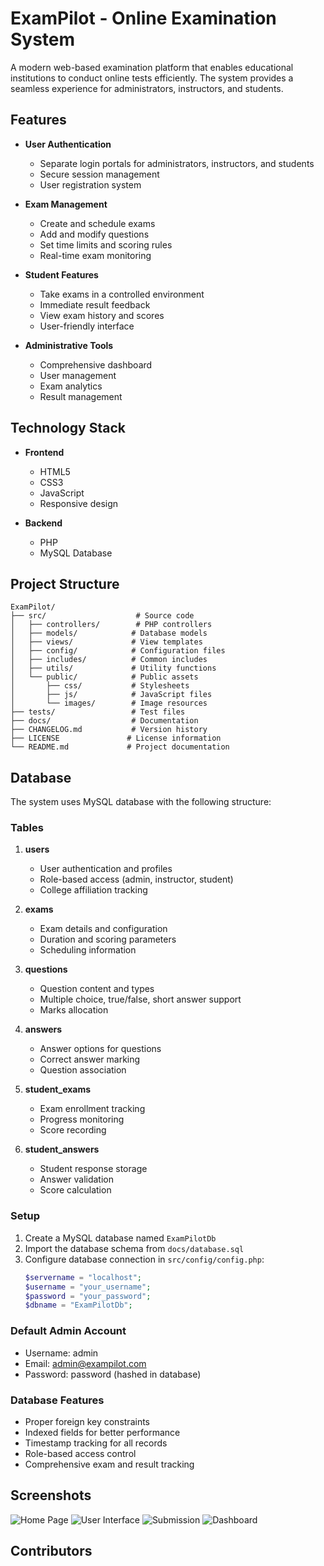 # ExamPilot - Online Examination System

A modern web-based examination platform that enables educational institutions to conduct online tests efficiently. The system provides a seamless experience for administrators, instructors, and students.

## Features

- **User Authentication**
  - Separate login portals for administrators, instructors, and students
  - Secure session management
  - User registration system

- **Exam Management**
  - Create and schedule exams
  - Add and modify questions
  - Set time limits and scoring rules
  - Real-time exam monitoring

- **Student Features**
  - Take exams in a controlled environment
  - Immediate result feedback
  - View exam history and scores
  - User-friendly interface

- **Administrative Tools**
  - Comprehensive dashboard
  - User management
  - Exam analytics
  - Result management

## Technology Stack

- **Frontend**
  - HTML5
  - CSS3
  - JavaScript
  - Responsive design

- **Backend**
  - PHP
  - MySQL Database

## Project Structure

```
ExamPilot/
├── src/                    # Source code
│   ├── controllers/        # PHP controllers
│   ├── models/            # Database models
│   ├── views/             # View templates
│   ├── config/            # Configuration files
│   ├── includes/          # Common includes
│   ├── utils/             # Utility functions
│   └── public/            # Public assets
│       ├── css/           # Stylesheets
│       ├── js/            # JavaScript files
│       └── images/        # Image resources
├── tests/                 # Test files
├── docs/                  # Documentation
├── CHANGELOG.md           # Version history
├── LICENSE               # License information
└── README.md             # Project documentation
```

## Database

The system uses MySQL database with the following structure:

### Tables

1. **users**
   - User authentication and profiles
   - Role-based access (admin, instructor, student)
   - College affiliation tracking

2. **exams**
   - Exam details and configuration
   - Duration and scoring parameters
   - Scheduling information

3. **questions**
   - Question content and types
   - Multiple choice, true/false, short answer support
   - Marks allocation

4. **answers**
   - Answer options for questions
   - Correct answer marking
   - Question association

5. **student_exams**
   - Exam enrollment tracking
   - Progress monitoring
   - Score recording

6. **student_answers**
   - Student response storage
   - Answer validation
   - Score calculation

### Setup

1. Create a MySQL database named `ExamPilotDb`
2. Import the database schema from `docs/database.sql`
3. Configure database connection in `src/config/config.php`:
   ```php
   $servername = "localhost";
   $username = "your_username";
   $password = "your_password";
   $dbname = "ExamPilotDb";
   ```

### Default Admin Account
- Username: admin
- Email: admin@exampilot.com
- Password: password (hashed in database)

### Database Features
- Proper foreign key constraints
- Indexed fields for better performance
- Timestamp tracking for all records
- Role-based access control
- Comprehensive exam and result tracking

## Screenshots

<img src="https://github.com/mirajhad/Online-Examination-System/blob/master/images1/home.png" alt="Home Page">
<img src="https://github.com/mirajhad/Online-Examination-System/blob/master/images1/user.png" alt="User Interface">
<img src="https://github.com/mirajhad/Online-Examination-System/blob/master/images1/send.png" alt="Submission">
<img src="https://github.com/mirajhad/Online-Examination-System/blob/master/images1/1.png" alt="Dashboard">

## Contributors




